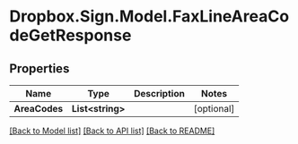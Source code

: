 # Dropbox.Sign.Model.FaxLineAreaCodeGetResponse

## Properties

Name | Type | Description | Notes
------------ | ------------- | ------------- | -------------
**AreaCodes** | **List&lt;string&gt;** |    | [optional] 

[[Back to Model list]](../README.md#documentation-for-models) [[Back to API list]](../README.md#documentation-for-api-endpoints) [[Back to README]](../README.md)

